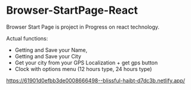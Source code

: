 # Browser-StartPage-React
Browser Start Page is project in Progress on react technology.

Actual functions: 
- Getting and Save your Name,
- Getting and Save your City
- Get your city from your GPS Localization + get gps button
- Clock with options menu (12 hours type, 24 hours type)

https://61901d0efbb3de0008666498--blissful-haibt-d7dc3b.netlify.app/
